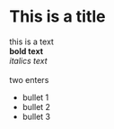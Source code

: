 # This is a title

this is a text  
**bold text**  
*italics text*<br><br>
two enters  

- bullet 1
- bullet 2
- bullet 3